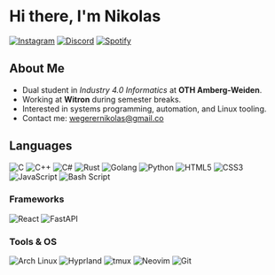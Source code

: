 # Hi there, I'm Nikolas 
[![Instagram](https://img.shields.io/badge/Instagram-E4405F?style=for-the-badge&logo=instagram&logoColor=white)](https://www.instagram.com/_niki.2)
[![Discord](https://img.shields.io/badge/Discord-7289DA?style=for-the-badge&logo=discord&logoColor=white)](https://discordapp.com/users/446693759065915394)
[![Spotify](https://img.shields.io/badge/Spotify-1DB954?style=for-the-badge&logo=spotify&logoColor=white)](https://open.spotify.com/user/1s8gqwg4epf0w4qosiy2zomg7?si=769cd71b3a9b42a3)

## About Me
- Dual student in *Industry 4.0 Informatics* at **OTH Amberg-Weiden**.  
- Working at **Witron** during semester breaks.  
- Interested in systems programming, automation, and Linux tooling.  
- Contact me: wegerernikolas@gmail.co


## Languages
![C](https://img.shields.io/badge/c-%2300599C.svg?style=for-the-badge&logo=c&logoColor=white)
![C++](https://img.shields.io/badge/c++-%2300599C.svg?style=for-the-badge&logo=c%2B%2B&logoColor=white)
![C#](https://img.shields.io/badge/c%23-%23239120.svg?style=for-the-badge&logo=csharp&logoColor=white)
![Rust](https://img.shields.io/badge/rust-%23000000.svg?style=for-the-badge&logo=rust&logoColor=white)
![Golang](https://img.shields.io/badge/Go-000000.svg?style=for-the-badge&logo=go&logoColor=white)
![Python](https://img.shields.io/badge/python-3670A0?style=for-the-badge&logo=python&logoColor=ffdd54)
![HTML5](https://img.shields.io/badge/html5-%23E34F26.svg?style=for-the-badge&logo=html5&logoColor=white)
![CSS3](https://img.shields.io/badge/css3-%231572B6.svg?style=for-the-badge&logo=css3&logoColor=white)
![JavaScript](https://img.shields.io/badge/javascript-%23323330.svg?style=for-the-badge&logo=javascript&logoColor=%23F7DF1E)
![Bash Script](https://img.shields.io/badge/bash_script-%23121011.svg?style=for-the-badge&logo=gnu-bash&logoColor=white)

### Frameworks
![React](https://img.shields.io/badge/React-20232A.svg?style=for-the-badge&logo=react&logoColor=61DAFB)
![FastAPI](https://img.shields.io/badge/FastAPI-009688.svg?style=for-the-badge&logo=fastapi&logoColor=white)

### Tools & OS
![Arch Linux](https://img.shields.io/badge/Arch_Linux-1793D1.svg?style=for-the-badge&logo=archlinux&logoColor=white)
![Hyprland](https://img.shields.io/badge/Hyprland-005577.svg?style=for-the-badge&logo=wayland&logoColor=white)
![tmux](https://img.shields.io/badge/tmux-1BB91F.svg?style=for-the-badge&logo=tmux&logoColor=white)
![Neovim](https://img.shields.io/badge/Neovim-57A143.svg?style=for-the-badge&logo=neovim&logoColor=white)
![Git](https://img.shields.io/badge/Git-F05032.svg?style=for-the-badge&logo=git&logoColor=white)
